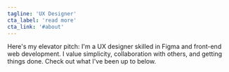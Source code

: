```yaml
---
tagline: 'UX Designer'
cta_label: 'read more'
cta_link: '#about'
---
```


Here's my elevator pitch: I'm a UX designer skilled in Figma and front-end web development. I value simplicity, collaboration with others, and getting things done. Check out what I've been up to below.
